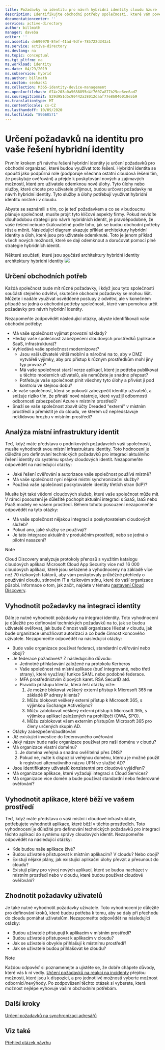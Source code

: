 ```yaml
---
title: Požadavky na identitu pro návrh hybridní identity cloudu Azure | Microsoft Docs
description: Identifikujte obchodní potřeby společnosti, které vám povedou k definování požadavků pro návrh hybridní identity.
documentationcenter: ''
services: active-directory
author: billmath
manager: daveba
editor: ''
ms.assetid: de690978-84ef-41ad-9dfe-785722d343a1
ms.service: active-directory
ms.devlang: na
ms.topic: conceptual
ms.tgt_pltfrm: na
ms.workload: identity
ms.date: 04/29/2019
ms.subservice: hybrid
ms.author: billmath
ms.custom: seohack1
ms.collection: M365-identity-device-management
ms.openlocfilehash: 074c203a0a5688855d4f7607a877b25ce6ee6ad7
ms.sourcegitcommit: 829d951d5c90442a38012daaf77e86046018e5b9
ms.translationtype: MT
ms.contentlocale: cs-CZ
ms.lasthandoff: 10/09/2020
ms.locfileid: "89660571"
---
```

# <a name="determine-identity-requirements-for-your-hybrid-identity-solution"></a>Určení požadavků na identitu pro vaše řešení hybridní identity
Prvním krokem při návrhu řešení hybridní identity je určení požadavků pro obchodní organizaci, které budou využívat toto řešení.  Hybridní identita se spouští jako podpůrná role (podporuje všechna ostatní cloudová řešení tím, že poskytuje ověřování) a přejde k poskytování nových a zajímavých možností, které pro uživatele odemknou nové úlohy.  Tyto úlohy nebo služby, které chcete pro uživatele přijmout, budou určovat požadavky na návrh hybridní identity.  Tyto služby a úlohy potřebují využívat hybridní identitu místně i v cloudu.  

Abyste se seznámili s tím, co je teď požadavkem a co se v budoucnu plánuje společnost, musíte projít tyto klíčové aspekty firmy. Pokud nevidíte dlouhodobou strategii pro návrh hybridních identit, je pravděpodobné, že vaše řešení nebude škálovatelné podle toho, jak se budou obchodní potřeby růst a měnit. Následující diagram ukazuje příklad architektury hybridní identity a úloh, které jsou pro uživatele odemknuté. Toto je jenom příklad všech nových možností, které se dají odemknout a doručovat pomocí plné strategie hybridních identit. 

Některé součásti, které jsou součástí architektury hybridní identity architektury hybridní identity ![](./media/plan-hybrid-identity-design-considerations/hybrid-identity-architechture.png)

## <a name="determine-business-needs"></a>Určení obchodních potřeb
Každá společnost bude mít různé požadavky, i když jsou tyto společnosti součástí stejného odvětví, skutečné obchodní požadavky se mohou lišit. Můžete i nadále využívat osvědčené postupy z odvětví, ale v konečném případě se jedná o obchodní potřeby společnosti, které vám pomohou určit požadavky pro návrh hybridní identity. 

Nezapomeňte zodpovědět následující otázky, abyste identifikovali vaše obchodní potřeby:

* Má vaše společnost vyjímat provozní náklady?
* Hledají vaše společnost zabezpečení cloudových prostředků (aplikace SaaS, infrastruktura)?
* Vyhledává vaše společnost modernizovat?
  * Jsou vaši uživatelé větší mobilní a náročné na to, aby v DMZ vytvářeli výjimky, aby pro přístup k různým prostředkům mohl jiný typ provozu?
  * Má vaše společnost starší verze aplikací, které je potřeba publikovat u těchto moderních uživatelů, ale nemůžete je snadno přepsat?
  * Potřebuje vaše společnost plnit všechny tyto úlohy a přivést ji pod kontrolu ve stejnou dobu?
* Je vaše společnost, která se pokouší zabezpečit identity uživatelů, a snižuje riziko tím, že přináší nové nástroje, které využijí odbornosti odbornosti zabezpečení Azure v místním prostředí?
* Snaží se vaše společnost zbavit účty Dreaded "externí" v místním prostředí a přemístit je do cloudu, ve kterém už nepředstavuje neklidovou hrozbu v místním prostředí?

## <a name="analyze-on-premises-identity-infrastructure"></a>Analýza místní infrastruktury identit
Teď, když máte představu o podnikových požadavcích vaší společnosti, musíte vyhodnotit svou místní infrastrukturu identity. Toto hodnocení je důležité pro definování technických požadavků pro integraci aktuálního řešení identity do systému správy cloudových identit. Nezapomeňte odpovědět na následující otázky:

* Jaké řešení ověřování a autorizace vaše společnost používá místně? 
* Má vaše společnost nyní nějaké místní synchronizační služby?
* Používá vaše společnost poskytovatele identity třetích stran (IdP)?

Musíte být také vědomi cloudových služeb, které vaše společnost může mít. V rámci posouzení je důležité pochopit aktuální integraci s SaaS, IaaS nebo PaaS modely ve vašem prostředí. Během tohoto posouzení nezapomeňte odpovědět na tyto otázky:

* Má vaše společnost nějakou integraci s poskytovatelem cloudových služeb?
* Pokud ano, jaké služby se používají?
* Je tato integrace aktuálně v produkčním prostředí, nebo se jedná o pilotní nasazení?

> [!NOTE]
> Cloud Discovery analyzuje protokoly přenosů s využitím katalogu cloudových aplikací Microsoft Cloud App Security více než 16 000 cloudových aplikací, které jsou seřazené a vyhodnoceny na základě více než 70 rizikových faktorů, aby vám poskytovaly průběžné přehledy o používání cloudu, stínovém IT a rizikovém stínu, které do vaší organizace působí. Informace o tom, jak začít, najdete v tématu [nastavení Cloud Discovery](/cloud-app-security/set-up-cloud-discovery).
> 
> 

## <a name="evaluate-identity-integration-requirements"></a>Vyhodnotit požadavky na integraci identity
Dále je nutné vyhodnotit požadavky na integraci identity. Toto vyhodnocení je důležité pro definování technických požadavků na to, jak se budou uživatelé ověřovat, jak bude činnost vaší organizace Hledat v cloudu, jak bude organizace umožňovat autorizaci a co bude činnost koncového uživatele. Nezapomeňte odpovědět na následující otázky:

* Bude vaše organizace používat federaci, standardní ověřování nebo obojí?
* Je federace požadavek?  Z následujícího důvodu:
  * Jednotné přihlašování založené na protokolu Kerberos
  * Vaše společnost má místní aplikace (buď integrované, nebo třetí strany), které využívají funkce SAML nebo podobné federace.
  * MFA prostřednictvím čipových karet. RSA SecurID atd.
  * Pravidla přístupu klienta, která řeší otázky níže:
    1. Je možné blokovat veškerý externí přístup k Microsoft 365 na základě IP adresy klienta?
    2. Můžu blokovat veškerý externí přístup k Microsoft 365, s výjimkou Exchange ActiveSync?
    3. Můžu zablokovat veškerý externí přístup k Microsoft 365, s výjimkou aplikací založených na prohlížeči (OWA, SPO).
    4. Můžu zablokovat všem externím přístupům Microsoft 365 pro členy určených skupin AD.
* Otázky zabezpečení/auditování
* Již existující investice do federovaného ověřování
* Jaký název bude naše organizace používat pro naši doménu v cloudu?
* Má organizace vlastní doménu?
  1. Je doména veřejná a snadno ověřitelná přes DNS?
  2. Pokud ne, máte k dispozici veřejnou doménu, kterou je možné použít k registraci alternativního názvu UPN ve službě AD?
* Jsou identifikátory uživatelů konzistentní pro cloudové vyjádření? 
* Má organizace aplikace, které vyžadují integraci s Cloud Services?
* Má organizace více domén a bude používat standardní nebo federované ověřování?

## <a name="evaluate-applications-that-run-in-your-environment"></a>Vyhodnotit aplikace, které běží ve vašem prostředí
Teď, když máte představu o vaší místní i cloudové infrastruktuře, potřebujete vyhodnotit aplikace, které běží v těchto prostředích. Toto vyhodnocení je důležité pro definování technických požadavků pro integraci těchto aplikací do systému správy cloudových identit. Nezapomeňte odpovědět na následující otázky:

* Kde budou naše aplikace živé?
* Budou uživatelé přistupovat k místním aplikacím?  V cloudu? Nebo obojí?
* Existují nějaké plány, jak existující aplikační úlohy převzít a přesunout do cloudu?
* Existují plány pro vývoj nových aplikací, které se budou nacházet v místním prostředí nebo v cloudu, které budou používat cloudové ověřování?

## <a name="evaluate-user-requirements"></a>Zhodnotit požadavky uživatelů
Je také nutné vyhodnotit požadavky uživatele. Toto vyhodnocení je důležité pro definování kroků, které budou potřeba k tomu, aby se daly při přechodu do cloudu pomáhat uživatelům. Nezapomeňte odpovědět na následující otázky:

* Budou uživatelé přistupují k aplikacím v místním prostředí?
* Budou uživatelé přistupovat k aplikacím v cloudu?
* Jak se uživatelé obvykle přihlašují k místnímu prostředí?
* Jak se uživatelé budou přihlašovat ke cloudu?

> [!NOTE]
> Každou odpověď si poznamenejte a ujistěte se, že dobře chápete důvody, které vás k ní vedly. [Určení požadavků na reakci na incidenty](plan-hybrid-identity-design-considerations-incident-response-requirements.md) přejdou možnosti, které jsou k dispozici, a pro jednotlivé možnosti vyberte možnost odborníci/nevýhody.  Po zodpovězení těchto otázek si vyberete, která možnost nejlépe vyhovuje vašim obchodním potřebám.
> 
> 

## <a name="next-steps"></a>Další kroky
[Určení požadavků na synchronizaci adresářů](plan-hybrid-identity-design-considerations-directory-sync-requirements.md)

## <a name="see-also"></a>Viz také
[Přehled otázek návrhu](plan-hybrid-identity-design-considerations-overview.md)

